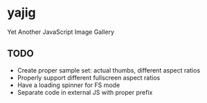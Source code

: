 # yajig
Yet Another JavaScript Image Gallery

## TODO

 - Create proper sample set: actual thumbs, different aspect ratios
 - Properly support different fullscreen aspect ratios
 - Have a loading spinner for FS mode
 - Separate code in external JS with proper prefix